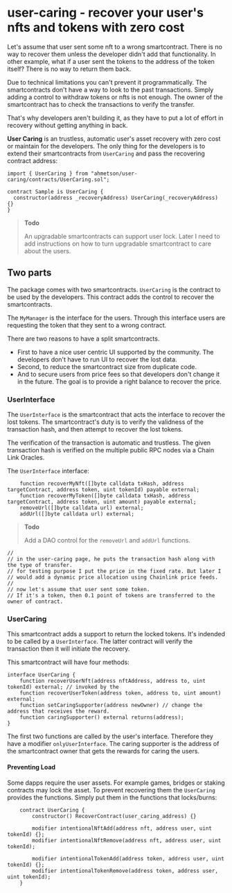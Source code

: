 # user-caring - recover your user's nfts and tokens with zero cost

Let's assume that user sent some nft to a wrong smartcontract. There is no way to recover them unless the developer didn't add that functionality.
In other example, what if a user sent the tokens to the address of the token itself? There is no way to return them back.

Due to technical limitations you can't prevent it programmatically. The smartcontracts don't have a way to look to the past transactions.
Simply adding a control to withdraw tokens or nfts is not enough. The owner of the smartcontract has to check the transactions to verify the transfer.

That's why developers aren't building it, as they have to put a lot of effort in recovery without getting anything in back.

**User Caring** is an trustless, automatic user's asset recovery with zero cost or maintain for the developers. 
The only thing for the developers is to extend their smartcontracts from `UserCaring` and pass the recovering contract address:

```solidity
import { UserCaring } from "ahmetson/user-caring/contracts/UserCaring.sol";

contract Sample is UserCaring {
  constructor(address _recoveryAddress) UserCaring(_recoveryAddress) {}
}
```

> **Todo**
>
> An upgradable smartcontracts can support user lock. Later I need to add instructions on how to turn upgradable smartcontract to care about the users.

## Two parts
The package comes with two smartcontracts. 
`UserCaring` is the contract to be used by the developers. This contract adds the control to recover the smartcontracts.

The `MyManager` is the interface for the users. Through this interface users are requesting the token that they sent to a wrong contract.

There are two reasons to have a split smartcontracts.
* First to have a nice user centric UI supported by the community. The developers don't have to run UI to recover the lost data.
* Second, to reduce the smartcontract size from duplicate code.
* And to secure users from price fees so that developers don't change it in the future. The goal is to provide a right balance to recover the price.

### UserInterface
The `UserInterface` is the smartcontract that acts the interface to recover the lost tokens.
The smartcontract's duty is to verify the validness of the transaction hash, and then attempt to recover the lost tokens.

The verification of the transaction is automatic and trustless. The given transaction hash is verified on the multiple public RPC nodes via a Chain Link Oracles.

The `UserInterface` interface:

```solidity
    function recoverMyNft([]byte calldata txHash, address targetContract, address token, uint tokenId) payable external;
    function recoverMyToken([]byte calldata txHash, address targetContract, address token, uint amount) payable external;
    removeUrl([]byte calldata url) external;
    addUrl([]byte calldata url) external;
```

> **Todo**
>
> Add a DAO control for the `removeUrl` and `addUrl` functions.
> 
   

    //
    // in the user-caring page, he puts the transaction hash along with the type of transfer.
    // for testing purpose I put the price in the fixed rate. But later I
    // would add a dynamic price allocation using Chainlink price feeds.
    //
    // now let's assume that user sent some token.
    // If it's a token, then 0.1 point of tokens are transferred to the owner of contract.


   
   
    

### UserCaring
This smartcontract adds a support to return the locked tokens. 
It's indended to be called by a `UserInterface`. 
The latter contract will verify the transaction then it will initiate the recovery.

This smartcontract will have four methods:

```solidity
interface UserCaring {
    function recoverUserNft(address nftAddress, address to, uint tokenId) external; // invoked by the 
    function recoverUserToken(address token, address to, uint amount) external;
    function setCaringSupporter(address newOwner) // change the address that receives the reward.
    function caringSupporter() external returns(address);
}
```

The first two functions are called by the user's interface. Therefore they have a modifier `onlyUserInterface`.
The caring supporter is the address of the smartcontract owner that gets the rewards for caring the users.

#### Preventing Load

Some dapps require the user assets. For example games, bridges or staking contracts may lock the asset.
To prevent recovering them the `UserCaring` provides the functions. Simply put them in the functions that locks/burns:

```solidity
    contract UserCaring {
        constructor() RecoverContract(user_caring_address) {}

        modifier intentionalNftAdd(address nft, address user, uint tokenId) {};
        modifier intentionalNftRemove(address nft, address user, uint tokenId);

        modifier intentionalTokenAdd(address token, address user, uint tokenId) {};
        modifier intentionalTokenRemove(address token, address user, uint tokenId);
    }
```
